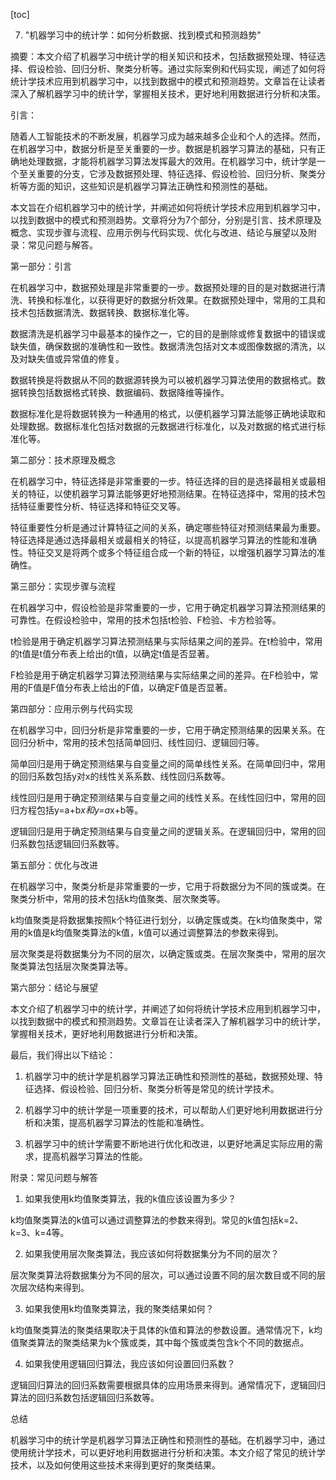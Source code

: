 
[toc]                    
                
                
7. "机器学习中的统计学：如何分析数据、找到模式和预测趋势"

摘要：本文介绍了机器学习中统计学的相关知识和技术，包括数据预处理、特征选择、假设检验、回归分析、聚类分析等。通过实际案例和代码实现，阐述了如何将统计学技术应用到机器学习中，以找到数据中的模式和预测趋势。文章旨在让读者深入了解机器学习中的统计学，掌握相关技术，更好地利用数据进行分析和决策。

引言：

随着人工智能技术的不断发展，机器学习成为越来越多企业和个人的选择。然而，在机器学习中，数据分析是至关重要的一步。数据是机器学习算法的基础，只有正确地处理数据，才能将机器学习算法发挥最大的效用。在机器学习中，统计学是一个至关重要的分支，它涉及数据预处理、特征选择、假设检验、回归分析、聚类分析等方面的知识，这些知识是机器学习算法正确性和预测性的基础。

本文旨在介绍机器学习中的统计学，并阐述如何将统计学技术应用到机器学习中，以找到数据中的模式和预测趋势。文章将分为7个部分，分别是引言、技术原理及概念、实现步骤与流程、应用示例与代码实现、优化与改进、结论与展望以及附录：常见问题与解答。

第一部分：引言

在机器学习中，数据预处理是非常重要的一步。数据预处理的目的是对数据进行清洗、转换和标准化，以获得更好的数据分析效果。在数据预处理中，常用的工具和技术包括数据清洗、数据转换、数据标准化等。

数据清洗是机器学习中最基本的操作之一，它的目的是删除或修复数据中的错误或缺失值，确保数据的准确性和一致性。数据清洗包括对文本或图像数据的清洗，以及对缺失值或异常值的修复。

数据转换是将数据从不同的数据源转换为可以被机器学习算法使用的数据格式。数据转换包括数据格式转换、数据编码、数据降维等操作。

数据标准化是将数据转换为一种通用的格式，以便机器学习算法能够正确地读取和处理数据。数据标准化包括对数据的元数据进行标准化，以及对数据的格式进行标准化等。

第二部分：技术原理及概念

在机器学习中，特征选择是非常重要的一步。特征选择的目的是选择最相关或最相关的特征，以使机器学习算法能够更好地预测结果。在特征选择中，常用的技术包括特征重要性分析、特征选择和特征交叉等。

特征重要性分析是通过计算特征之间的关系，确定哪些特征对预测结果最为重要。特征选择是通过选择最相关或最相关的特征，以提高机器学习算法的性能和准确性。特征交叉是将两个或多个特征组合成一个新的特征，以增强机器学习算法的准确性。

第三部分：实现步骤与流程

在机器学习中，假设检验是非常重要的一步，它用于确定机器学习算法预测结果的可靠性。在假设检验中，常用的技术包括t检验、F检验、卡方检验等。

t检验是用于确定机器学习算法预测结果与实际结果之间的差异。在t检验中，常用的t值是t值分布表上给出的t值，以确定t值是否显著。

F检验是用于确定机器学习算法预测结果与实际结果之间的差异。在F检验中，常用的F值是F值分布表上给出的F值，以确定F值是否显著。

第四部分：应用示例与代码实现

在机器学习中，回归分析是非常重要的一步，它用于确定预测结果的因果关系。在回归分析中，常用的技术包括简单回归、线性回归、逻辑回归等。

简单回归是用于确定预测结果与自变量之间的简单线性关系。在简单回归中，常用的回归系数包括y对x的线性关系系数、线性回归系数等。

线性回归是用于确定预测结果与自变量之间的线性关系。在线性回归中，常用的回归方程包括y=a+b*x和y=a*x+b等。

逻辑回归是用于确定预测结果与自变量之间的逻辑关系。在逻辑回归中，常用的回归系数包括逻辑回归系数等。

第五部分：优化与改进

在机器学习中，聚类分析是非常重要的一步，它用于将数据分为不同的簇或类。在聚类分析中，常用的技术包括k均值聚类、层次聚类等。

k均值聚类是将数据集按照k个特征进行划分，以确定簇或类。在k均值聚类中，常用的k值是k均值聚类算法的k值，k值可以通过调整算法的参数来得到。

层次聚类是将数据集分为不同的层次，以确定簇或类。在层次聚类中，常用的层次聚类算法包括层次聚类算法等。

第六部分：结论与展望

本文介绍了机器学习中的统计学，并阐述了如何将统计学技术应用到机器学习中，以找到数据中的模式和预测趋势。文章旨在让读者深入了解机器学习中的统计学，掌握相关技术，更好地利用数据进行分析和决策。

最后，我们得出以下结论：

1. 机器学习中的统计学是机器学习算法正确性和预测性的基础，数据预处理、特征选择、假设检验、回归分析、聚类分析等是常见的统计学技术。

2. 机器学习中的统计学是一项重要的技术，可以帮助人们更好地利用数据进行分析和决策，提高机器学习算法的性能和准确性。

3. 机器学习中的统计学需要不断地进行优化和改进，以更好地满足实际应用的需求，提高机器学习算法的性能。

附录：常见问题与解答

1. 如果我使用k均值聚类算法，我的k值应该设置为多少？

k均值聚类算法的k值可以通过调整算法的参数来得到。常见的k值包括k=2、k=3、k=4等。

2. 如果我使用层次聚类算法，我应该如何将数据集分为不同的层次？

层次聚类算法将数据集分为不同的层次，可以通过设置不同的层次数目或不同的层次层次结构来得到。

3. 如果我使用k均值聚类算法，我的聚类结果如何？

k均值聚类算法的聚类结果取决于具体的k值和算法的参数设置。通常情况下，k均值聚类算法的聚类结果为k个簇或类，其中每个簇或类包含k个不同的数据点。

4. 如果我使用逻辑回归算法，我应该如何设置回归系数？

逻辑回归算法的回归系数需要根据具体的应用场景来得到。通常情况下，逻辑回归算法的回归系数包括逻辑回归系数等。

总结

机器学习中的统计学是机器学习算法正确性和预测性的基础。在机器学习中，通过使用统计学技术，可以更好地利用数据进行分析和决策。本文介绍了常见的统计学技术，以及如何使用这些技术来得到更好的聚类结果。

